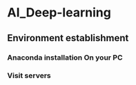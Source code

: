 # AI_Deep-learning
## Environment establishment
### Anaconda installation On your PC
### Visit servers
